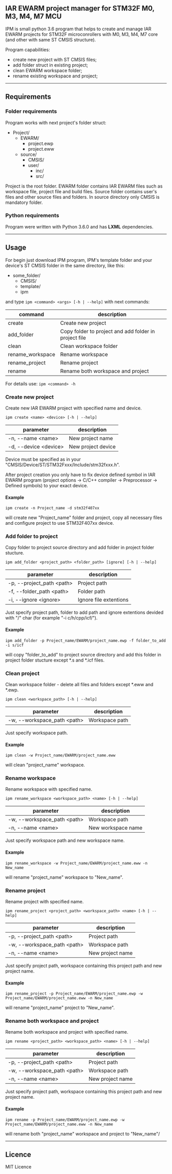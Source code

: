 ## IAR EWARM project manager for STM32F M0, M3, M4, M7 MCU

IPM is small python 3.6 program that helps to create and manage IAR EWARM projects
for STM32F microconrollers with M0, M3, M4, M7 core (and other with same ST CMSIS structure).

Program capabilities:
  - create new project with ST CMSIS files;
  - add folder struct in existing project;
  - clean EWARM workspace folder;
  - rename existing workspace and project;

---

## Requirements

### Folder requirements

Program works with next project's folder struct:
- Project/
  - EWARM/
    - project.ewp
    - project.eww
  - source/
    - CMSIS/
    - user/
      - inc/
      - src/

Project is the root folder. EWARM folder contains IAR EWARM files such as workspace file, project file
and build files. Source folder contains user's files and other source files and folders.
In source directory only CMSIS is mandatory folder.

### Python requirements

Program were written with Python 3.6.0 and has **LXML** dependencies.

---

## Usage

For begin just download IPM program, IPM's template folder and your device's ST CMSIS folder in
the same directory, like this:
- some_folder/
  - CMSIS/
  - template/
  - ipm

and type `ipm <command> <args> [-h | --help]` with next commands:

| command | description |
|---------|-------------|
| create | Create new project |
| add_folder | Copy folder to project and add folder in project file |
| clean | Clean workspace folder |
| rename_workspace | Rename workspace |
| rename_project | Rename project |
| rename | Rename both workspace and project |

For details use: `ipm <command> -h`


###  Create new project
Create new IAR EWARM project with specified name and device.

`ipm create <name> <device> [-h | --help]`

| parameter | description |
|---------|-------------|
| -n, --name \<name> | New project name |
| -d, --device \<device> | New project device |

Device must be specified as in your "CMSIS/Device/ST/STM32Fxxx/Include/stm32fxxx.h".

After project creation you only have to fix device defined symbol in
IAR EWARM program (project options -> C/C++ compiler -> Preprocessor -> Defined symbols)
to your exact device.

#### Example
`ipm create -n Project_name -d stm32f407xx`

will create new "Project_name" folder and project, copy all necessary files and
configure project to use STM32F407xx device.


### Add folder to project
Copy folder to project source directory and add folder in project folder stucture.

`ipm add_folder <project_path> <folder_path> [ignore] [-h | --help]`

| parameter | description |
|---------|-------------|
| -p, --project_path \<path> | Project path |
| -f, --folder_path \<path> | Folder path |
| -i, --ignore \<ignore> | Ignore file extentions |

Just specify project path, folder to add path and ignore
extentions devided with "/" char (for example "-i c/h/cpp/icf/").

#### Example
`ipm add_folder -p Project_name/EWARM/project_name.ewp -f folder_to_add -i s/icf`

will copy "folder_to_add" to project source directory and
add this folder in project folder stucture except *.s and *.icf files.


### Clean project
Clean workspace folder - delete all files and folders except *.eww and *.ewp.

`ipm clean <workspace_path> [-h | --help]`

| parameter | description |
|---------|-------------|
| -w, --workspace_path \<path> | Workspace path |

Just specify workspace path.

#### Example
`ipm clean -w Project_name/EWARM/project_name.eww`

will clean "project_name" workspace.


### Rename workspace
Rename workspace with specified name.

`ipm rename_workspace <workspace_path> <name> [-h | --help]`

| parameter | description |
|---------|-------------|
| -w, --workspace_path \<path> | Workspace path |
| -n, --name \<name> | New workspace name |

Just specify workspace path and new workspace name.

#### Example
`ipm rename_workspace -w Project_name/EWARM/project_name.eww -n New_name`

will rename "project_name" workspace to "New_name".


### Rename project
Rename project with specified name.

`ipm rename_project <project_path> <workspace_path> <name> [-h | --help]`

| parameter | description |
|---------|-------------|
| -p, --project_path \<path> | Project path |
| -w, --workspace_path \<path> | Workspace path |
| -n, --name \<name> | New project name |

Just specify project path, workspace containing this project path
and new project name.

#### Example
`ipm rename_project -p Project_name/EWARM/project_name.ewp -w Project_name/EWARM/project_name.eww -n New_name`

will rename "project_name" project to "New_name".


### Rename both workspace and project
Rename both workspace and project with specified name.

`ipm rename <project_path> <workspace_path> <name> [-h | --help]`

| parameter | description |
|---------|-------------|
| -p, --project_path \<path> | Project path |
| -w, --workspace_path \<path> | Workspace path |
| -n, --name \<name> | New project name |

Just specify project path, workspace containing this project path
and new project name.

#### Example
`ipm rename -p Project_name/EWARM/project_name.ewp -w Project_name/EWARM/project_name.eww -n New_name`

will rename both "project_name" workspace and project to "New_name"/

---

## Licence
MIT Licence
